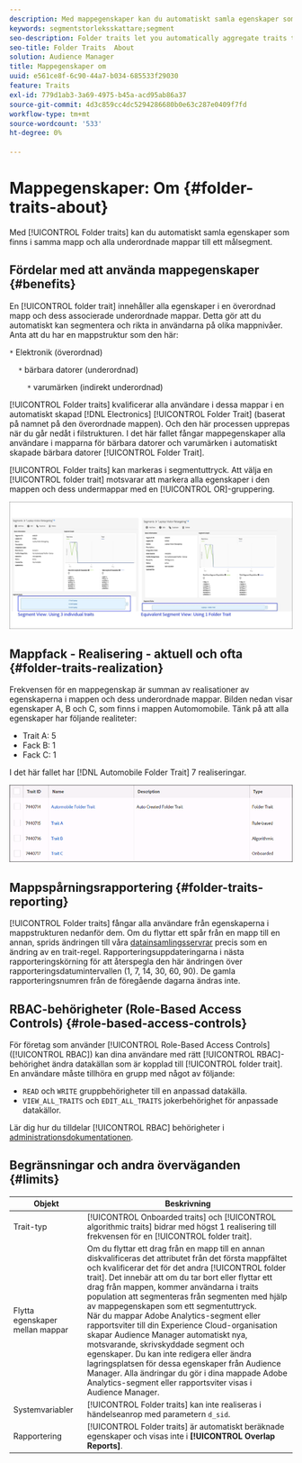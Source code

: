 ```yaml
---
description: Med mappegenskaper kan du automatiskt samla egenskaper som finns i samma mapp och alla underordnade mappar till ett målsegment.
keywords: segmentstorleksskattare;segment
seo-description: Folder traits let you automatically aggregate traits that reside within the same folder and all child folders into a targetable segment.
seo-title: Folder Traits  About
solution: Audience Manager
title: Mappegenskaper om
uuid: e561ce8f-6c90-44a7-b034-685533f29030
feature: Traits
exl-id: 779d1ab3-3a69-4975-b45a-acd95ab86a37
source-git-commit: 4d3c859cc4dc5294286680b0e63c287e0409f7fd
workflow-type: tm+mt
source-wordcount: '533'
ht-degree: 0%

---
```


# Mappegenskaper: Om {#folder-traits-about}

Med [!UICONTROL Folder traits] kan du automatiskt samla egenskaper som finns i samma mapp och alla underordnade mappar till ett målsegment.

## Fördelar med att använda mappegenskaper {#benefits}

En [!UICONTROL folder trait] innehåller alla egenskaper i en överordnad mapp och dess associerade underordnade mappar. Detta gör att du automatiskt kan segmentera och rikta in användarna på olika mappnivåer. Anta att du har en mappstruktur som den här:

`*` Elektronik (överordnad)

    `*` bärbara datorer (underordnad)

        `*` varumärken (indirekt underordnad)

[!UICONTROL Folder traits] kvalificerar alla användare i dessa mappar i en automatiskt skapad [!DNL Electronics] [!UICONTROL Folder Trait] (baserat på namnet på den överordnade mappen). Och den här processen upprepas när du går nedåt i filstrukturen. I det här fallet fångar mappegenskaper alla användare i mapparna för bärbara datorer och varumärken i automatiskt skapade bärbara datorer [!UICONTROL Folder Trait].

[!UICONTROL Folder traits] kan markeras i segmentuttryck. Att välja en [!UICONTROL folder trait] motsvarar att markera alla egenskaper i den mappen och dess undermappar med en [!UICONTROL OR]-gruppering.

![](assets/folder-traits-compare-border.jpg)

## Mappfack - Realisering - aktuell och ofta {#folder-traits-realization}

Frekvensen för en mappegenskap är summan av realisationer av egenskaperna i mappen och dess underordnade mappar. Bilden nedan visar egenskaper A, B och C, som finns i mappen Automomobile. Tänk på att alla egenskaper har följande realiteter:

* Trait A: 5
* Fack B: 1
* Fack C: 1

I det här fallet har [!DNL Automobile Folder Trait] 7 realiseringar.

![](assets/folder_traits_rollup_border.png)

## Mappspårningsrapportering {#folder-traits-reporting}

[!UICONTROL Folder traits] fångar alla användare från egenskaperna i mappstrukturen nedanför dem. Om du flyttar ett spår från en mapp till en annan, sprids ändringen till våra [datainsamlingsservrar](../../reference/system-components/components-data-collection.md) precis som en ändring av en trait-regel. Rapporteringsuppdateringarna i nästa rapporteringskörning för att återspegla den här ändringen över rapporteringsdatumintervallen (1, 7, 14, 30, 60, 90). De gamla rapporteringsnumren från de föregående dagarna ändras inte.

## RBAC-behörigheter (Role-Based Access Controls) {#role-based-access-controls}

För företag som använder [!UICONTROL Role-Based Access Controls] ([!UICONTROL RBAC]) kan dina användare med rätt [!UICONTROL RBAC]-behörighet ändra datakällan som är kopplad till [!UICONTROL folder trait]. En användare måste tillhöra en grupp med något av följande:

* `READ` och `WRITE` gruppbehörigheter till en anpassad datakälla.
* `VIEW_ALL_TRAITS` och `EDIT_ALL_TRAITS` jokerbehörighet för anpassade datakällor.

Lär dig hur du tilldelar [!UICONTROL RBAC] behörigheter i [administrationsdokumentationen](../../features/administration/administration-overview.md#create-group).

## Begränsningar och andra överväganden {#limits}

| Objekt | Beskrivning |
|---|---|
| Trait-typ | [!UICONTROL Onboarded traits] och [!UICONTROL algorithmic traits] bidrar med högst 1 realisering till frekvensen för en [!UICONTROL folder trait]. |
| Flytta egenskaper mellan mappar | Om du flyttar ett drag från en mapp till en annan diskvalificeras det attributet från det första mappfältet och kvalificerar det för det andra [!UICONTROL folder trait]. Det innebär att om du tar bort eller flyttar ett drag från mappen, kommer användarna i traits population att segmenteras från segmenten med hjälp av mappegenskapen som ett segmentuttryck. <br> När du mappar Adobe Analytics-segment eller rapportsviter till din Experience Cloud-organisation skapar Audience Manager automatiskt nya, motsvarande, skrivskyddade segment och egenskaper. Du kan inte redigera eller ändra lagringsplatsen för dessa egenskaper från Audience Manager. Alla ändringar du gör i dina mappade Adobe Analytics-segment eller rapportsviter visas i Audience Manager. |
| Systemvariabler | [!UICONTROL Folder traits] kan inte realiseras i händelseanrop med parametern `d_sid`. |
| Rapportering | [!UICONTROL Folder traits] är automatiskt beräknade egenskaper och visas inte i **[!UICONTROL Overlap Reports]**. |

